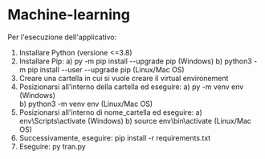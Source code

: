 # Machine-learning

Per l'esecuzione dell'applicativo:
1) Installare Python (versione <=3.8)
2) Installare Pip:
    a) py -m pip install --upgrade pip               (Windows)
    b) python3 -m pip install --user --upgrade pip   (Linux/Mac OS)
3) Creare una cartella in cui si vuole creare il virtual environement
4) Posizionarsi all'interno della cartella ed eseguire: 
    a) py -m venv env      (Windows)  
    b) python3 -m venv env (Linux/Mac OS)
5) Posizionarsi all'interno di nome_cartella ed eseguire: 
    a) env\Scripts\activate     (Windows)
    b) source env\bin\activate  (Linux/Mac OS)
6) Successivamente, eseguire: pip install -r requirements.txt
7) Eseguire: py tran.py
